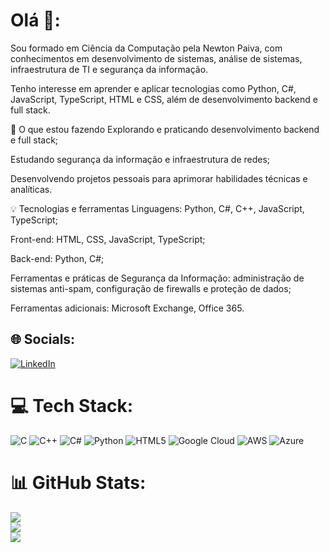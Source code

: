 # Olá 👋:
Sou formado em Ciência da Computação pela Newton Paiva, com conhecimentos em desenvolvimento de sistemas, análise de sistemas, infraestrutura de TI e segurança da informação.

Tenho interesse em aprender e aplicar tecnologias como Python, C#, JavaScript, TypeScript, HTML e CSS, além de desenvolvimento backend e full stack.

🚀 O que estou fazendo
Explorando e praticando desenvolvimento backend e full stack;

Estudando segurança da informação e infraestrutura de redes;

Desenvolvendo projetos pessoais para aprimorar habilidades técnicas e analíticas.

💡 Tecnologias e ferramentas
Linguagens: Python, C#, C++, JavaScript, TypeScript;

Front-end: HTML, CSS, JavaScript, TypeScript;

Back-end: Python, C#;

Ferramentas e práticas de Segurança da Informação: administração de sistemas anti-spam, configuração de firewalls e proteção de dados;

Ferramentas adicionais: Microsoft Exchange, Office 365.


## 🌐 Socials:
[![LinkedIn](https://img.shields.io/badge/LinkedIn-%230077B5.svg?logo=linkedin&logoColor=white)](https://linkedin.com/in/https://www.linkedin.com/in/felipepaixaoc/) 

# 💻 Tech Stack:
![C](https://img.shields.io/badge/c-%2300599C.svg?style=for-the-badge&logo=c&logoColor=white) ![C++](https://img.shields.io/badge/c++-%2300599C.svg?style=for-the-badge&logo=c%2B%2B&logoColor=white) ![C#](https://img.shields.io/badge/c%23-%23239120.svg?style=for-the-badge&logo=csharp&logoColor=white) ![Python](https://img.shields.io/badge/python-3670A0?style=for-the-badge&logo=python&logoColor=ffdd54) ![HTML5](https://img.shields.io/badge/html5-%23E34F26.svg?style=for-the-badge&logo=html5&logoColor=white) ![Google Cloud](https://img.shields.io/badge/GoogleCloud-%234285F4.svg?style=for-the-badge&logo=google-cloud&logoColor=white) ![AWS](https://img.shields.io/badge/AWS-%23FF9900.svg?style=for-the-badge&logo=amazon-aws&logoColor=white) ![Azure](https://img.shields.io/badge/azure-%230072C6.svg?style=for-the-badge&logo=microsoftazure&logoColor=white)
# 📊 GitHub Stats:
![](https://github-readme-stats.vercel.app/api?username=felipepaixaoc&theme=bear&hide_border=false&include_all_commits=false&count_private=false)<br/>
![](https://github-readme-streak-stats.herokuapp.com/?user=felipepaixaoc&theme=bear&hide_border=false)<br/>
![](https://github-readme-stats.vercel.app/api/top-langs/?username=felipepaixaoc&theme=bear&hide_border=false&include_all_commits=false&count_private=false&layout=compact)

<!-- Proudly created with GPRM ( https://gprm.itsvg.in ) -->
